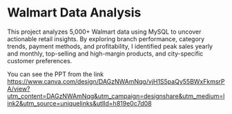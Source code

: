 # Walmart Data Analysis
This project analyzes 5,000+ Walmart data using MySQL to uncover actionable retail insights. 
By exploring branch performance, category trends, payment methods, and profitability, 
I identified peak sales yearly and monthly, top-selling and high-margin products, and city-specific customer preferences.

You can see the PPT from the link https://www.canva.com/design/DAGzNWAmNqg/vjH1S5paQy55BWxFkmsrPA/view?utm_content=DAGzNWAmNqg&utm_campaign=designshare&utm_medium=link2&utm_source=uniquelinks&utlId=h819e0c7d08 
